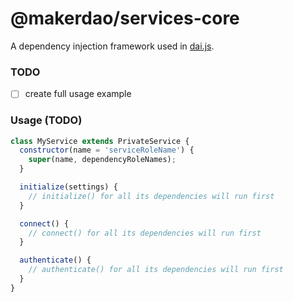 # @makerdao/services-core

A dependency injection framework used in
[dai.js](https://github.com/makerdao/dai.js).

### TODO

- [ ] create full usage example

### Usage (TODO)

```js
class MyService extends PrivateService {
  constructor(name = 'serviceRoleName') {
    super(name, dependencyRoleNames);
  }

  initialize(settings) {
    // initialize() for all its dependencies will run first
  }

  connect() {
    // connect() for all its dependencies will run first
  }

  authenticate() {
    // authenticate() for all its dependencies will run first
  }
}
```
